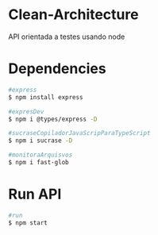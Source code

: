 # Clean-Architecture

API orientada a testes usando node

# Dependencies

```bash
#express
$ npm install express

#expresDev
$ npm i @types/express -D

#sucraseCopiladorJavaScripParaTypeScript
$ npm i sucrase -D

#monitoraArquisvos
$ npm i fast-glob
```

# Run API

```bash
#run
$ npm start
```
